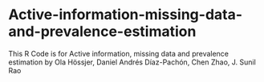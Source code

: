 # Active-information-missing-data-and-prevalence-estimation

This R Code is for Active information, missing data and prevalence estimation by Ola Hössjer, Daniel Andrés Díaz-Pachón, Chen Zhao, J. Sunil Rao
